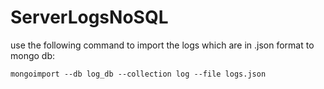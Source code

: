 # ServerLogsNoSQL

use the following command to import the logs which are in .json format to mongo db:

```
mongoimport --db log_db --collection log --file logs.json
```
